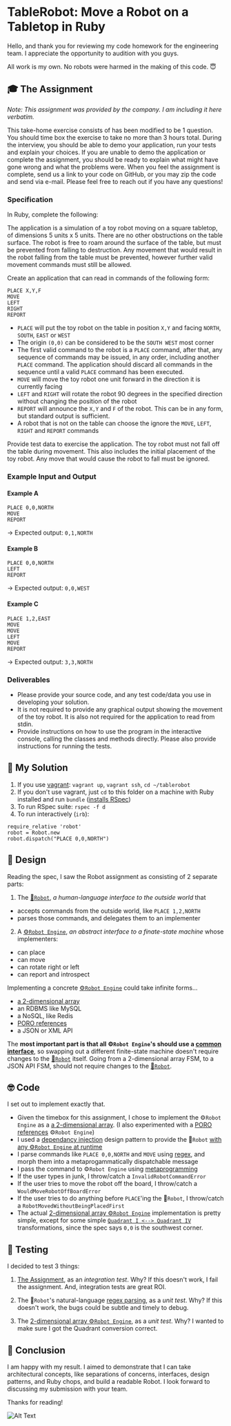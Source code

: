 # TableRobot: Move a Robot on a Tabletop in Ruby
Hello, and thank you for reviewing my code homework for the engineering team. I appreciate the opportunity to audition with you guys.

All work is my own. No robots were harmed in the making of this code. 😇

## 🎓 The Assignment
*Note: This assignment was provided by the company. I am including it here verbatim.*

This take-home exercise consists of has been modified to be 1 question. You should time box the exercise to take no more than 3 hours total. During the interview, you should be able to demo your application, run your tests and explain your choices. If you are unable to demo the application or complete the assignment, you should be ready to explain what might have gone wrong and what the problems were. When you feel the assignment is complete, send us a link to your code on GitHub, or you may zip the code and send via e-mail. Please feel free to reach out if you have any questions!

### Specification
In Ruby, complete the following:

The application is a simulation of a toy robot moving on a square tabletop, of dimensions 5 units x 5 units. There are no other obstructions on the table surface. The robot is free to roam around the surface of the table, but must be prevented from falling to destruction. Any movement that would result in the robot falling from the table must be prevented, however further valid movement commands must still be allowed.

Create an application that can read in commands of the following form:

```
PLACE X,Y,F
MOVE
LEFT
RIGHT
REPORT
```

- `PLACE` will put the toy robot on the table in position `X,Y` and facing `NORTH`, `SOUTH`, `EAST` or `WEST`
- The origin `(0,0)` can be considered to be the `SOUTH WEST` most corner
- The first valid command to the robot is a `PLACE` command, after that, any sequence of commands may be issued, in any order, including another `PLACE` command. The application should discard all commands in the sequence until a valid `PLACE` command has been executed.
- `MOVE` will move the toy robot one unit forward in the direction it is currently facing
- `LEFT` and `RIGHT` will rotate the robot 90 degrees in the specified direction without changing the position of the robot
- `REPORT` will announce the `X,Y` and `F` of the robot. This can be in any form, but standard output is sufficient.
- A robot that is not on the table can choose the ignore the `MOVE`, `LEFT`, `RIGHT` and `REPORT` commands

Provide test data to exercise the application. The toy robot must not fall off the table during movement. This also includes the initial placement of the toy robot. Any move that would cause the robot to fall must be ignored.

### Example Input and Output
#### Example A
```
PLACE 0,0,NORTH
MOVE
REPORT
```
-> Expected output: `0,1,NORTH`

#### Example B
```
PLACE 0,0,NORTH
LEFT
REPORT
```
-> Expected output: `0,0,WEST`

#### Example C
```
PLACE 1,2,EAST
MOVE
MOVE
LEFT
MOVE
REPORT
```
-> Expected output: `3,3,NORTH`

### Deliverables
- Please provide your source code, and any test code/data you use in developing your solution.
- It is not required to provide any graphical output showing the movement of the toy robot. It is also not required for the application to read from stdin.
- Provide instructions on how to use the program in the interactive console, calling the classes and methods directly. Please also provide instructions for running the tests.

## 🏃 My Solution
1. If you use [vagrant](./Vagrantfile): `vagrant up`, `vagrant ssh`, `cd ~/tablerobot`
2. If you don't use vagrant, just `cd` to this folder on a machine with Ruby installed and run `bundle` ([installs RSpec](./Gemfile))
3. To run RSpec suite: `rspec -f d`
4. To run interactively (`irb`):
```
require_relative 'robot'
robot = Robot.new
robot.dispatch("PLACE 0,0,NORTH")
```

## 🤔 Design
Reading the spec, I saw the Robot assignment as consisting of 2 separate parts:
1. The [🤖`Robot`](./robot.rb), <i>a human-language interface to the outside world</i> that
- accepts commands from the outside world, like `PLACE 1,2,NORTH`
- parses those commands, and delegates them to an implementer

2. A [⚙`Robot Engine`](./robot_engines/robot_engine.rb), <i>an abstract interface to a finate-state machine</i> whose implementers:
- can place
- can move
- can rotate right or left
- can report and introspect

Implementing a concrete [⚙`Robot Engine`](./robot_engines/robot_engine.rb) could take infinite forms...
- [a 2-dimensional array](./robot_engines/two_dimensional_array_robot_engine.rb)
- an RDBMS like MySQL
- a NoSQL, like Redis
- [PORO references](./robot_engines/object_reference_robot_engine.rb)
- a JSON or XML API

The <b>most important part is that all ⚙`Robot Engine`'s should use a [common interface](./robot_engines/robot_engine.rb)</b>, so swapping out a different finite-state machine doesn't require changes to the [🤖`Robot`](./robot.rb) itself. Going from a 2-dimensional array FSM, to a JSON API FSM, should not require changes to the [🤖`Robot`](./robot.rb).

## 🤓 Code
I set out to implement exactly that.

- Given the timebox for this assignment, I chose to implement the ⚙`Robot Engine` as a [a 2-dimensional array](./robot_engines/two_dimensional_array_robot_engine.rb). (I also experimented with a [PORO references](./robot_engines/object_reference_robot_engine.rb) ⚙`Robot Engine`)
- I used a [dependancy injection](https://en.wikipedia.org/wiki/Dependency_injection) design pattern to provide the 🤖`Robot` [with any ⚙`Robot Engine` at runtime](./robot.rb#L38)
- I parse commands like `PLACE 0,0,NORTH` and `MOVE` using [regex](./robot.rb#L61-L71), and morph them into a metaprogammatically dispatchable message
- I pass the command to ⚙`Robot Engine` using [metaprogramming](./robot.rb#L51)
- If the user types in junk, I throw/catch a `InvalidRobotCommandError`
- If the user tries to move the robot off the board, I throw/catch a `WouldMoveRobotOffBoardError`
- If the user tries to do anything before `PLACE`'ing the 🤖`Robot`, I throw/catch a `RobotMovedWithoutBeingPlacedFirst`
- The actual [2-dimensional array ⚙`Robot Engine`](./robot_engines/two_dimensional_array_robot_engine.rb) implementation is pretty simple, except for some simple [`Quadrant I <--> Quadrant IV`](./robot_engines/two_dimensional_array_robot_engine.rb#L57-L100) transformations, since the spec says `0,0` is the southwest corner.

## 🎯 Testing
I decided to test 3 things:

1. [The Assignment](./spec/the_assignment_integration_spec.rb), as an <i>integration test</i>.
Why? If this doesn't work, I fail the assignment. And, integration tests are great ROI.

2. The 🤖`Robot`'s natural-language [regex parsing](./spec/robot_spec.rb), as a <i>unit test</i>.
Why? If this doesn't work, the bugs could be subtle and timely to debug.

3. The [2-dimensional array ⚙`Robot Engine`](./spec/two_dimensional_array_robot_engine_spec.rb), as a <i>unit test</i>.
Why? I wanted to make sure I got the Quadrant conversion correct.

## 🥇 Conclusion
I am happy with my result. I aimed to demonstrate that I can take architectural concepts, like separations of concerns, interfaces, design patterns, and Ruby chops, and build a readable Robot. I look forward to discussing my submission with your team.

Thanks for reading!

![Alt Text](https://media.giphy.com/media/3o7TKzwNrZaIUuMn16/giphy.gif)
